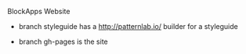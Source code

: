 BlockApps Website

* branch styleguide has a http://patternlab.io/ builder for a styleguide

* branch gh-pages is the site

 
